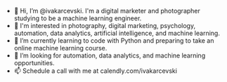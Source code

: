 - 👋 Hi, I’m @ivakarcevski. I'm a digital marketer and photographer studying to be a machine learning engineer.
- 👀 I'm interested in photography, digital marketing, psychology, automation, data analytics, artificial intelligence, and machine learning.
- 🌱 I’m currently learning to code with Python and preparing to take an online machine learning course.
- 💞️ I’m looking for automation, data analytics, and machine learning opportunities.
- 📫 Schedule a call with me at calendly.com/ivakarcevski
<!---
ivakarcevski/ivakarcevski is a ✨ special ✨ repository because its `README.md` (this file) appears on your GitHub profile.
You can click the Preview link to take a look at your changes.
--->
